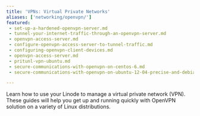 ```yaml
---
title: 'VPNs: Virtual Private Networks'
aliases: ['networking/openvpn/']
featured:
 - set-up-a-hardened-openvpn-server.md
 - tunnel-your-internet-traffic-through-an-openvpn-server.md
 - openvpn-access-server.md
 - configure-openvpn-access-server-to-tunnel-traffic.md
 - configuring-openvpn-client-devices.md
 - openvpn-access-server.md
 - pritunl-vpn-ubuntu.md
 - secure-communications-with-openvpn-on-centos-6.md
 - secure-communications-with-openvpn-on-ubuntu-12-04-precise-and-debian-7.md

---
```


Learn how to use your Linode to manage a virtual private network (VPN). These guides will help you get up and running quickly with OpenVPN solution on a variety of Linux distributions.
